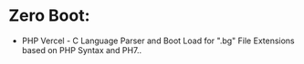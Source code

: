 # Zero Boot:

* PHP Vercel - C Language Parser and Boot Load for ".bg" File Extensions based on PHP Syntax and PH7..

